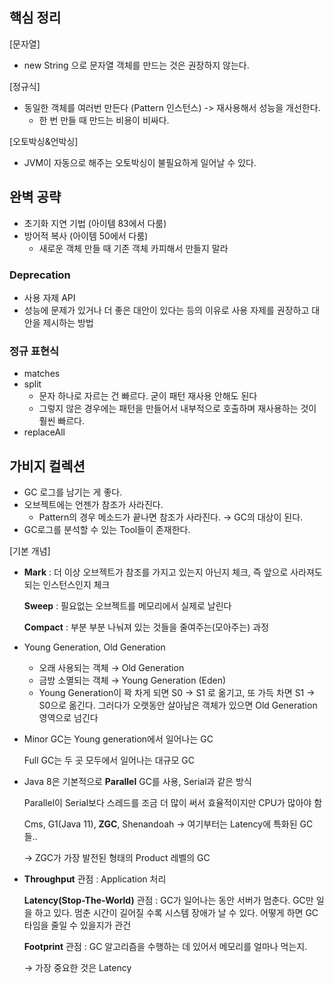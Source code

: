 ## 핵심 정리

[문자열]
- new String 으로 문자열 객체를 만드는 것은 권장하지 않는다.

[정규식]
- 동일한 객체를 여러번 만든다 (Pattern 인스턴스) -> 재사용해서 성능을 개선한다.
    - 한 번 만들 때 만드는 비용이 비싸다.

[오토박싱&언박싱]
- JVM이 자동으로 해주는 오토박싱이 불필요하게 일어날 수 있다.

## 완벽 공략

- 초기화 지연 기법 (아이템 83에서 다룸)
- 방어적 복사 (아이템 50에서 다룸)
    - 새로운 객체 만들 때 기존 객체 카피해서 만들지 말라

### Deprecation

- 사용 자제 API
- 성능에 문제가 있거나 더 좋은 대안이 있다는 등의 이유로 사용 자제를 권장하고 대안을 제시하는 방법

### 정규 표현식

- matches
- split
    - 문자 하나로 자르는 건 빠르다. 굳이 패턴 재사용 안해도 된다
    - 그렇지 않은 경우에는 패턴을 만들어서 내부적으로 호출하며 재사용하는 것이 훨씬 빠르다.
- replaceAll


## 가비지 컬렉션

- GC 로그를 남기는 게 좋다.
- 오브젝트에는 언젠가 참조가 사라진다.
    - Pattern의 경우 메소드가 끝나면 참조가 사라진다. → GC의 대상이 된다.
- GC로그를 분석할 수 있는 Tool들이 존재한다.


[기본 개념]

- **Mark** : 더 이상 오브젝트가 참조를 가지고 있는지 아닌지 체크, 즉 앞으로 사라져도 되는 인스턴스인지 체크

  **Sweep** : 필요없는 오브젝트를 메모리에서 실제로 날린다

  **Compact** : 부분 부분 나눠져 있는 것들을 줄여주는(모아주는) 과정


- Young Generation, Old Generation
    - 오래 사용되는 객체 → Old Generation
    - 금방 소멸되는 객체 → Young Generation (Eden)
    - Young Generation이 꽉 차게 되면 S0 → S1 로 옮기고, 또 가득 차면 S1 → S0으로 옮긴다. 그러다가 오랫동안 살아남은 객체가 있으면 Old Generation 영역으로 넘긴다

- Minor GC는 Young generation에서 일어나는 GC

  Full GC는 두 곳 모두에서 일어나는 대규모 GC

- Java 8은 기본적으로 **Parallel** GC를 사용, Serial과 같은 방식

  Parallel이 Serial보다 스레드를 조금 더 많이 써서 효율적이지만 CPU가 많아야 함

  Cms, G1(Java 11), **ZGC**, Shenandoah → 여기부터는 Latency에 특화된 GC들..

  → ZGC가 가장 발전된 형태의 Product 레벨의 GC


- **Throughput** 관점 : Application 처리

  **Latency(Stop-The-World)** 관점 : GC가 일어나는 동안 서버가 멈춘다. GC만 일을 하고 있다. 멈춘 시간이 길어질 수록 시스템 장애가 날 수 있다. 어떻게 하면 GC 타임을 줄일 수 있을지가 관건

  **Footprint** 관점 : GC 알고리즘을 수행하는 데 있어서 메모리를 얼마나 먹는지.

  → 가장 중요한 것은 Latency